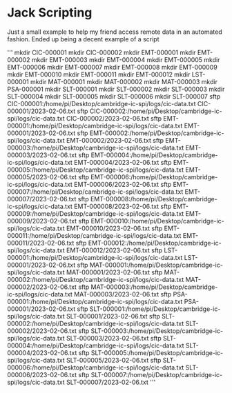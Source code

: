 # Jack Scripting

Just a small example to help my friend access remote data in an automated fashion. Ended up being a decent example of a script

'''
mkdir CIC-000001
mkdir CIC-000002
mkdir EMT-000001
mkdir EMT-000002
mkdir EMT-000003
mkdir EMT-000004
mkdir EMT-000005
mkdir EMT-000006
mkdir EMT-000007
mkdir EMT-000008
mkdir EMT-000009
mkdir EMT-000010
mkdir EMT-000011
mkdir EMT-000012
mkdir LST-000001
mkdir MAT-000001
mkdir MAT-000002
mkdir MAT-000003
mkdir PSA-000001
mkdir SLT-000001
mkdir SLT-000002
mkdir SLT-000003
mkdir SLT-000004
mkdir SLT-000005
mkdir SLT-000006
mkdir SLT-000007
sftp CIC-000001:/home/pi/Desktop/cambridge-ic-spi/logs/cic-data.txt CIC-000001/2023-02-06.txt
sftp CIC-000002:/home/pi/Desktop/cambridge-ic-spi/logs/cic-data.txt CIC-000002/2023-02-06.txt
sftp EMT-000001:/home/pi/Desktop/cambridge-ic-spi/logs/cic-data.txt EMT-000001/2023-02-06.txt
sftp EMT-000002:/home/pi/Desktop/cambridge-ic-spi/logs/cic-data.txt EMT-000002/2023-02-06.txt
sftp EMT-000003:/home/pi/Desktop/cambridge-ic-spi/logs/cic-data.txt EMT-000003/2023-02-06.txt
sftp EMT-000004:/home/pi/Desktop/cambridge-ic-spi/logs/cic-data.txt EMT-000004/2023-02-06.txt
sftp EMT-000005:/home/pi/Desktop/cambridge-ic-spi/logs/cic-data.txt EMT-000005/2023-02-06.txt
sftp EMT-000006:/home/pi/Desktop/cambridge-ic-spi/logs/cic-data.txt EMT-000006/2023-02-06.txt
sftp EMT-000007:/home/pi/Desktop/cambridge-ic-spi/logs/cic-data.txt EMT-000007/2023-02-06.txt
sftp EMT-000008:/home/pi/Desktop/cambridge-ic-spi/logs/cic-data.txt EMT-000008/2023-02-06.txt
sftp EMT-000009:/home/pi/Desktop/cambridge-ic-spi/logs/cic-data.txt EMT-000009/2023-02-06.txt
sftp EMT-000010:/home/pi/Desktop/cambridge-ic-spi/logs/cic-data.txt EMT-000010/2023-02-06.txt
sftp EMT-000011:/home/pi/Desktop/cambridge-ic-spi/logs/cic-data.txt EMT-000011/2023-02-06.txt
sftp EMT-000012:/home/pi/Desktop/cambridge-ic-spi/logs/cic-data.txt EMT-000012/2023-02-06.txt
sftp LST-000001:/home/pi/Desktop/cambridge-ic-spi/logs/cic-data.txt LST-000001/2023-02-06.txt
sftp MAT-000001:/home/pi/Desktop/cambridge-ic-spi/logs/cic-data.txt MAT-000001/2023-02-06.txt
sftp MAT-000002:/home/pi/Desktop/cambridge-ic-spi/logs/cic-data.txt MAT-000002/2023-02-06.txt
sftp MAT-000003:/home/pi/Desktop/cambridge-ic-spi/logs/cic-data.txt MAT-000003/2023-02-06.txt
sftp PSA-000001:/home/pi/Desktop/cambridge-ic-spi/logs/cic-data.txt PSA-000001/2023-02-06.txt
sftp SLT-000001:/home/pi/Desktop/cambridge-ic-spi/logs/cic-data.txt SLT-000001/2023-02-06.txt
sftp SLT-000002:/home/pi/Desktop/cambridge-ic-spi/logs/cic-data.txt SLT-000002/2023-02-06.txt
sftp SLT-000003:/home/pi/Desktop/cambridge-ic-spi/logs/cic-data.txt SLT-000003/2023-02-06.txt
sftp SLT-000004:/home/pi/Desktop/cambridge-ic-spi/logs/cic-data.txt SLT-000004/2023-02-06.txt
sftp SLT-000005:/home/pi/Desktop/cambridge-ic-spi/logs/cic-data.txt SLT-000005/2023-02-06.txt
sftp SLT-000006:/home/pi/Desktop/cambridge-ic-spi/logs/cic-data.txt SLT-000006/2023-02-06.txt
sftp SLT-000007:/home/pi/Desktop/cambridge-ic-spi/logs/cic-data.txt SLT-000007/2023-02-06.txt
'''